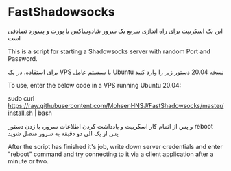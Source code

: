 # FastShadowsocks

این یک اسکریپت برای راه اندازی سریع یک سرور شادوساکس با پورت و پسورد تصادفی است

This is a script for starting a Shadowsocks server with random Port and Password.

برای استفاده، در یک VPS با سیستم عامل Ubuntu نسخه 20.04 دستور زیر را وارد کنید

To use, enter the below code in a VPS running Ubuntu 20.04:

sudo curl https://raw.githubusercontent.com/MohsenHNSJ/FastShadowsocks/master/install.sh | bash
 
 و پس از اتمام کار اسکریپت و یادداشت کردن اطلاعات سرور، با زدن دستور reboot پس از یک الی دو دقیقه به سرور متصل شوید

After the script has finished it's job, write down server credentials and enter "reboot" command and try connecting to it via a client application after a minute or two.
